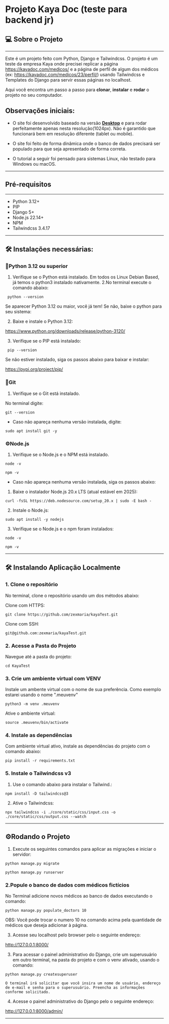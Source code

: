 # Projeto Kaya Doc (teste para backend jr)


## 💻 Sobre o Projeto
***

Este é um projeto feito com Python, Django e Tailwindcss. O projeto é um teste da empresa Kaya onde precisei replicar a página https://kayadoc.com/medicos/ e a página de perfil de algum dos médicos (ex: https://kayadoc.com/medicos/23/perfil/) usando Tailwindcss e Templates do Django para servir essas páginas no localhost.

Aqui você encontra um passo a passo para **clonar**, **instalar** e **rodar** o projeto no seu computador.
## Observações iniciais:
* O site foi desenvolvido baseado na versão **<u>Desktop</u>** e para rodar perfeitamente apenas nesta resolução(1024px). Não é garantido que funcionará bem em resolução diferente (tablet ou mobile).

* O site foi feito de forma dinâmica onde o banco de dados precisará ser populado para que seja apresentado de forma correta.

* O tutorial a seguir foi pensado para sistemas Linux, não testado para Windows ou macOS.

***
## Pré-requisitos
***

* Python 3.12+
* PIP
* Django 5+
* Node.js 22.14+
* NPM
* Tailwindcss 3.4.17
***

## 🛠️  Instalações necessárias:

### 🐍Python 3.12 ou superior
1. Verifique se o Python está instalado.
Em todos os Linux Debian Based, já temos o python3 instalado nativamente.
2.No terminal execute o comando abaixo:

``` python --version```

Se aparecer Python 3.12 ou maior, você já tem! Se não, baixe o python para seu sistema:

2. Baixe e instale o Python 3.12:

https://www.python.org/downloads/release/python-3120/

3. Verifique se o PIP está instalado:

``` pip --version```

Se não estiver instalado, siga os passos abaixo para baixar e instalar:

https://pypi.org/project/pip/


### 🧩Git

1. Verifique se o Git está instalado.

No terminal digite: 

````git --version````

* Caso não apareça nenhuma versão instalada, digite:

````sudo apt install git -y````


### ⚙️Node.js
1. Verifique se o Node.js e o NPM está instalado.

````node -v````

````npm -v````


* Caso não apareça nenhuma versão instalada, siga os passos abaixo: 


1. Baixe o instalador Node.js 20.x LTS (atual estável em 2025):


````curl -fsSL https://deb.nodesource.com/setup_20.x | sudo -E bash -````


2. Instale o Node.js:


````sudo apt install -y nodejs````


3. Verifique se o Node.js e o npm foram instalados:

````node -v````

````npm -v````
***
## 🛠️ Instalando Aplicação Localmente

### 1. Clone o repositório
No terminal, clone o repositório usando um dos métodos abaixo:

Clone com HTTPS:

````git clone https://github.com/zexmaria/kayaTest.git````

Clone com SSH:

````git@github.com:zexmaria/kayaTest.git````

### 2. Acesse a Pasta do Projeto
Navegue até a pasta do projeto:

````cd KayaTest````

### 3. Crie um ambiente virtual com VENV
Instale um ambente virtual com  o nome de sua preferência. Como exemplo estarei usando o nome ".meuvenv"

````python3 -m venv .meuvenv````

Ative o ambiente virtual:

````source .meuvenv/bin/activate````


### 4. Instale as dependências
Com ambiente virtual ativo, instale as dependências do projeto com o comando abaixo:

````pip install -r requirements.txt````

### 5. Instale o Tailwindcss v3
1. Use o comando abaixo para instalar o Tailwind.:

```` npm install -D tailwindcss@3 ````


2. Ative o Tailwindcss:


````npx tailwindcss -i ./core/static/css/input.css -o ./core/static/css/output.css --watch````

***
## ⚙️Rodando o Projeto
1. Execute os seguintes comandos para aplicar as migrações e iniciar o servidor:

````python manage.py migrate````

```python manage.py runserver```


### 2.Popule o banco de dados com médicos fictícios
No Terminal adicione novos médicos ao banco de dados executando o comando:

````python manage.py populate_doctors 10````

OBS: Você pode trocar o numero 10 no comando acima pela quantidade de médicos que deseja adicionar à página.

3. Acesse seu localhost pelo browser pelo o seguinte endereço:

http://127.0.0.1:8000/

3. Para acessar o painel administrativo do Django, crie um superusuário em outro terminal, na pasta do projeto e com o venv ativado, usando o comando:

````python manage.py createsuperuser````

    O terminal irá solicitar que você insira um nome de usuário, endereço de e-mail e senha para o superusuário. Preencha as informações conforme solicitado.

4. Acesse o painel administrativo do Django pelo o seguinte endereço:

http://127.0.0.1:8000/admin/
***



